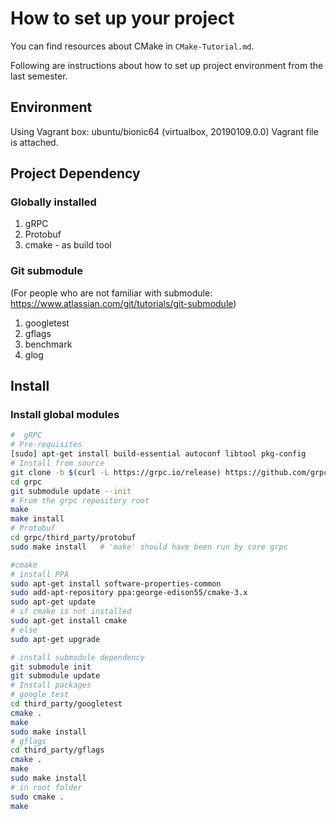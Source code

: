 # How to set up your project

You can find resources about CMake in `CMake-Tutorial.md`.

Following are instructions about how to set up project environment from the last semester.

## Environment

Using Vagrant box:
ubuntu/bionic64 (virtualbox, 20190109.0.0)
Vagrant file is attached.

## Project Dependency

### Globally installed

1. gRPC
2. Protobuf
3. cmake - as build tool

### Git submodule

(For people who are not familiar with submodule: https://www.atlassian.com/git/tutorials/git-submodule)

1. googletest
2. gflags
3. benchmark
4. glog

## Install

### Install global modules

```bash
#  gRPC
# Pre-requisites
[sudo] apt-get install build-essential autoconf libtool pkg-config
# Install from source
git clone -b $(curl -L https://grpc.io/release) https://github.com/grpc/grpc
cd grpc
git submodule update --init
# From the grpc repository root
make
make install
# Protobuf
cd grpc/third_party/protobuf
sudo make install   # 'make' should have been run by core grpc

#cmake
# install PPA
sudo apt-get install software-properties-common
sudo add-apt-repository ppa:george-edison55/cmake-3.x
sudo apt-get update
# if cmake is not installed
sudo apt-get install cmake
# else
sudo apt-get upgrade
```

```bash
# install submodule dependency
git submodule init
git submodule update
# Install packages
# google test
cd third_party/googletest
cmake .
make
sudo make install
# gflags
cd third_party/gflags
cmake .
make
sudo make install
# in root folder
sudo cmake .
make
```

